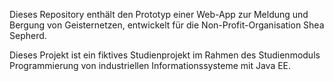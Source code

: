 Dieses Repository enthält den Prototyp einer Web-App zur Meldung und Bergung von Geisternetzen, entwickelt für die Non-Profit-Organisation Shea Sepherd.

Dieses Projekt ist ein fiktives Studienprojekt im Rahmen des Studienmoduls Programmierung von industriellen Informationssysteme mit Java EE.
